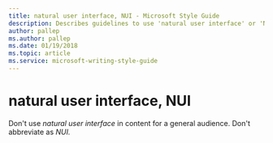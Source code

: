 ```yaml
---
title: natural user interface, NUI - Microsoft Style Guide
description: Describes guidelines to use 'natural user interface' or 'NUI' in Microsoft documents and provides multiple examples.
author: pallep
ms.author: pallep
ms.date: 01/19/2018
ms.topic: article
ms.service: microsoft-writing-style-guide
---
```


# natural user interface, NUI

Don't use *natural user interface* in content for a general audience. Don't abbreviate as *NUI.*
